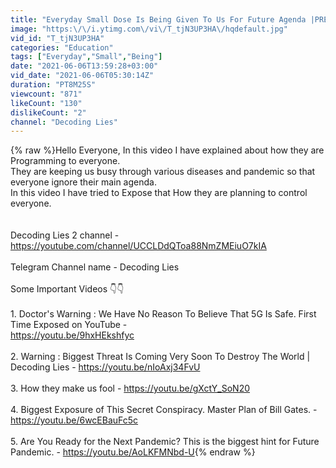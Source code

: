 ```yaml
---
title: "Everyday Small Dose Is Being Given To Us For Future Agenda |PREEMPTIVE PROGRAMMING | Decoding Lies"
image: "https:\/\/i.ytimg.com\/vi\/T_tjN3UP3HA\/hqdefault.jpg"
vid_id: "T_tjN3UP3HA"
categories: "Education"
tags: ["Everyday","Small","Being"]
date: "2021-06-06T13:59:28+03:00"
vid_date: "2021-06-06T05:30:14Z"
duration: "PT8M25S"
viewcount: "871"
likeCount: "130"
dislikeCount: "2"
channel: "Decoding Lies"
---
```

{% raw %}Hello Everyone, In this video I have explained about how they are Programming to everyone.<br />They are keeping us busy through various diseases and pandemic so that everyone ignore their main agenda.<br />In this video I have tried to Expose that How they are planning to control everyone.<br /><br /><br />Decoding Lies 2 channel - <a rel="nofollow" target="blank" href="https://youtube.com/channel/UCCLDdQToa88NmZMEiuO7kIA">https://youtube.com/channel/UCCLDdQToa88NmZMEiuO7kIA</a><br /><br />Telegram Channel name - Decoding Lies<br /><br />Some Important Videos 👇👇<br /><br />1. Doctor's Warning : We Have No Reason To Believe That 5G Is Safe. First Time Exposed on YouTube -<br /><a rel="nofollow" target="blank" href="https://youtu.be/9hxHEkshfyc">https://youtu.be/9hxHEkshfyc</a><br /><br />2. Warning : Biggest Threat Is Coming Very Soon To Destroy The World | Decoding Lies - <a rel="nofollow" target="blank" href="https://youtu.be/nIoAxj34FvU">https://youtu.be/nIoAxj34FvU</a><br /><br />3. How they make us fool - <a rel="nofollow" target="blank" href="https://youtu.be/gXctY_SoN20">https://youtu.be/gXctY_SoN20</a><br /><br />4. Biggest Exposure of This Secret Conspiracy. Master Plan of Bill Gates. - <a rel="nofollow" target="blank" href="https://youtu.be/6wcEBauFc5c">https://youtu.be/6wcEBauFc5c</a> <br /><br />5. Are You Ready for the Next Pandemic? This is the biggest hint for Future Pandemic. - <a rel="nofollow" target="blank" href="https://youtu.be/AoLKFMNbd-U">https://youtu.be/AoLKFMNbd-U</a>{% endraw %}
